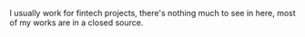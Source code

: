 I usually work for fintech projects, there's nothing much to see in here, most of my works are in a closed source.
